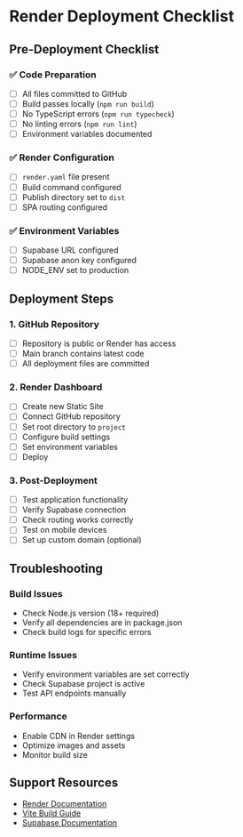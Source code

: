 # Render Deployment Checklist

## Pre-Deployment Checklist

### ✅ Code Preparation
- [ ] All files committed to GitHub
- [ ] Build passes locally (`npm run build`)
- [ ] No TypeScript errors (`npm run typecheck`)
- [ ] No linting errors (`npm run lint`)
- [ ] Environment variables documented

### ✅ Render Configuration
- [ ] `render.yaml` file present
- [ ] Build command configured
- [ ] Publish directory set to `dist`
- [ ] SPA routing configured

### ✅ Environment Variables
- [ ] Supabase URL configured
- [ ] Supabase anon key configured
- [ ] NODE_ENV set to production

## Deployment Steps

### 1. GitHub Repository
- [ ] Repository is public or Render has access
- [ ] Main branch contains latest code
- [ ] All deployment files are committed

### 2. Render Dashboard
- [ ] Create new Static Site
- [ ] Connect GitHub repository
- [ ] Set root directory to `project`
- [ ] Configure build settings
- [ ] Set environment variables
- [ ] Deploy

### 3. Post-Deployment
- [ ] Test application functionality
- [ ] Verify Supabase connection
- [ ] Check routing works correctly
- [ ] Test on mobile devices
- [ ] Set up custom domain (optional)

## Troubleshooting

### Build Issues
- Check Node.js version (18+ required)
- Verify all dependencies are in package.json
- Check build logs for specific errors

### Runtime Issues
- Verify environment variables are set correctly
- Check Supabase project is active
- Test API endpoints manually

### Performance
- Enable CDN in Render settings
- Optimize images and assets
- Monitor build size

## Support Resources
- [Render Documentation](https://render.com/docs)
- [Vite Build Guide](https://vitejs.dev/guide/build.html)
- [Supabase Documentation](https://supabase.com/docs)
